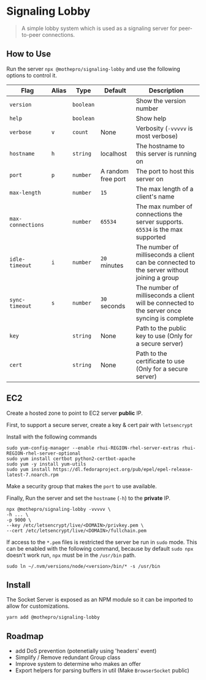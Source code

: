 # Signaling Lobby

> A simple lobby system which is used as a signaling server for peer-to-peer connections.

## How to Use

Run the server `npx @mothepro/signaling-lobby` and use the following options to control it.

Flag | Alias | Type | Default | Description
-----|-------|------|-------------|--------
`version` | | `boolean` | | Show the version number
`help` | | `boolean` | | Show help
`verbose` | `v` | `count` | None | Verbosity (`-vvvvv` is most verbose)
`hostname` | `h` | `string` | localhost | The hostname to this server is running on
`port` | `p` | `number` | A random free port | The port to host this server on
`max-length` | | `number` | `15` | The max length of a client's name
`max-connections` | | `number` | `65534` | The max number of connections the server supports. `65534` is the max supported
`idle-timeout` | `i` | `number` | `20` minutes | The number of milliseconds a client can be connected to the server without joining a group
`sync-timeout` | `s` | `number` | `30` seconds | The number of milliseconds a client will be connected to the server once syncing is complete
`key` | | `string` | None | Path to the public key to use (Only for a secure server)
`cert` | | `string` | None | Path to the certificate to use (Only for a secure server)

## EC2

Create a hosted zone to point to EC2 server **public** IP.

First, to support a secure server, create a key & cert pair with `letsencrypt`

Install with the following commands

```shell
sudo yum-config-manager --enable rhui-REGION-rhel-server-extras rhui-REGION-rhel-server-optional
sudo yum install certbot python2-certbot-apache
sudo yum -y install yum-utils
sudo yum install https://dl.fedoraproject.org/pub/epel/epel-release-latest-7.noarch.rpm
```

Make a security group that makes the `port` to use available.

Finally, Run the server and set the `hostname` (`-h`) to the **private** IP.

```shell
npx @mothepro/signaling-lobby -vvvvv \
-h ... \
-p 9000 \
--key /etc/letsencrypt/live/<DOMAIN>/privkey.pem \
--cert /etc/letsencrypt/live/<DOMAIN>/fullchain.pem
```

If access to the `*.pem` files is restricted the server be run in `sudo` mode.
This can be enabled with the following command, because by default `sudo npx` doesn't work run, `npx` must be in the `/usr/bin` path.

```shell
sudo ln ~/.nvm/versions/node/<version>/bin/* -s /usr/bin
```

## Install

The Socket Server is exposed as an NPM module so it can be imported to allow for customizations.

`yarn add @mothepro/signaling-lobby`

## Roadmap

+ add DoS prevention (potenetially using 'headers' event)
+ Simplify / Remove redundant Group class
+ Improve system to determine who makes an offer
+ Export helpers for parsing buffers in util (Make `BrowserSocket` public)
